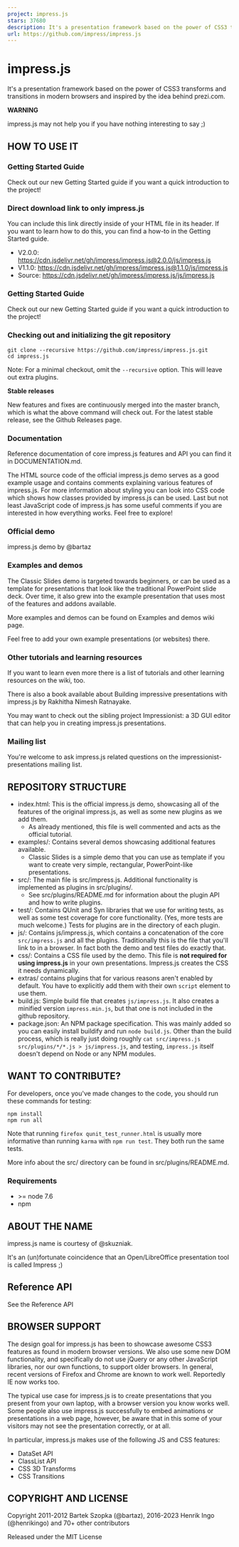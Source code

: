 ```yaml
---
project: impress.js
stars: 37680
description: It's a presentation framework based on the power of CSS3 transforms and transitions in modern browsers and inspired by the idea behind prezi.com.
url: https://github.com/impress/impress.js
---
```


impress.js
==========

It's a presentation framework based on the power of CSS3 transforms and transitions in modern browsers and inspired by the idea behind prezi.com.

**WARNING**

impress.js may not help you if you have nothing interesting to say ;)

HOW TO USE IT
-------------

### Getting Started Guide

Check out our new Getting Started guide if you want a quick introduction to the project!

### Direct download link to only impress.js

You can include this link directly inside of your HTML file in its header. If you want to learn how to do this, you can find a how-to in the Getting Started guide.

-   V2.0.0: https://cdn.jsdelivr.net/gh/impress/impress.js@2.0.0/js/impress.js
-   V1.1.0: https://cdn.jsdelivr.net/gh/impress/impress.js@1.1.0/js/impress.js
-   Source: https://cdn.jsdelivr.net/gh/impress/impress.js/js/impress.js

### Getting Started Guide

Check out our new Getting Started guide if you want a quick introduction to the project!

### Checking out and initializing the git repository

```
git clone --recursive https://github.com/impress/impress.js.git
cd impress.js
```

Note: For a minimal checkout, omit the `--recursive` option. This will leave out extra plugins.

**Stable releases**

New features and fixes are continuously merged into the master branch, which is what the above command will check out. For the latest stable release, see the Github Releases page.

### Documentation

Reference documentation of core impress.js features and API you can find it in DOCUMENTATION.md.

The HTML source code of the official impress.js demo serves as a good example usage and contains comments explaining various features of impress.js. For more information about styling you can look into CSS code which shows how classes provided by impress.js can be used. Last but not least JavaScript code of impress.js has some useful comments if you are interested in how everything works. Feel free to explore!

### Official demo

impress.js demo by @bartaz

### Examples and demos

The Classic Slides demo is targeted towards beginners, or can be used as a template for presentations that look like the traditional PowerPoint slide deck. Over time, it also grew into the example presentation that uses most of the features and addons available.

More examples and demos can be found on Examples and demos wiki page.

Feel free to add your own example presentations (or websites) there.

### Other tutorials and learning resources

If you want to learn even more there is a list of tutorials and other learning resources on the wiki, too.

There is also a book available about Building impressive presentations with impress.js by Rakhitha Nimesh Ratnayake.

You may want to check out the sibling project Impressionist: a 3D GUI editor that can help you in creating impress.js presentations.

### Mailing list

You're welcome to ask impress.js related questions on the impressionist-presentations mailing list.

REPOSITORY STRUCTURE
--------------------

-   index.html: This is the official impress.js demo, showcasing all of the features of the original impress.js, as well as some new plugins as we add them.
    -   As already mentioned, this file is well commented and acts as the official tutorial.
-   examples/: Contains several demos showcasing additional features available.
    -   Classic Slides is a simple demo that you can use as template if you want to create very simple, rectangular, PowerPoint-like presentations.
-   src/: The main file is src/impress.js. Additional functionality is implemented as plugins in src/plugins/.
    -   See src/plugins/README.md for information about the plugin API and how to write plugins.
-   test/: Contains QUnit and Syn libraries that we use for writing tests, as well as some test coverage for core functionality. (Yes, more tests are much welcome.) Tests for plugins are in the directory of each plugin.
-   js/: Contains js/impress.js, which contains a concatenation of the core `src/impress.js` and all the plugins. Traditionally this is the file that you'll link to in a browser. In fact both the demo and test files do exactly that.
-   css/: Contains a CSS file used by the demo. This file is **not required for using impress.js** in your own presentations. Impress.js creates the CSS it needs dynamically.
-   extras/ contains plugins that for various reasons aren't enabled by default. You have to explicitly add them with their own `script` element to use them.
-   build.js: Simple build file that creates `js/impress.js`. It also creates a minified version `impress.min.js`, but that one is not included in the github repository.
-   package.json: An NPM package specification. This was mainly added so you can easily install buildify and run `node build.js`. Other than the build process, which is really just doing roughly `cat src/impress.js src/plugins/*/*.js > js/impress.js`, and testing, `impress.js` itself doesn't depend on Node or any NPM modules.

WANT TO CONTRIBUTE?
-------------------

For developers, once you've made changes to the code, you should run these commands for testing:

```
npm install
npm run all
```

Note that running `firefox qunit_test_runner.html` is usually more informative than running `karma` with `npm run test`. They both run the same tests.

More info about the src/ directory can be found in src/plugins/README.md.

### Requirements

-   \>= node 7.6
-   npm

ABOUT THE NAME
--------------

impress.js name is courtesy of @skuzniak.

It's an (un)fortunate coincidence that an Open/LibreOffice presentation tool is called Impress ;)

Reference API
-------------

See the Reference API

BROWSER SUPPORT
---------------

The design goal for impress.js has been to showcase awesome CSS3 features as found in modern browser versions. We also use some new DOM functionality, and specifically do not use jQuery or any other JavaScript libraries, nor our own functions, to support older browsers. In general, recent versions of Firefox and Chrome are known to work well. Reportedly IE now works too.

The typical use case for impress.js is to create presentations that you present from your own laptop, with a browser version you know works well. Some people also use impress.js successfully to embed animations or presentations in a web page, however, be aware that in this some of your visitors may not see the presentation correctly, or at all.

In particular, impress.js makes use of the following JS and CSS features:

-   DataSet API
-   ClassList API
-   CSS 3D Transforms
-   CSS Transitions

COPYRIGHT AND LICENSE
---------------------

Copyright 2011-2012 Bartek Szopka (@bartaz), 2016-2023 Henrik Ingo (@henrikingo) and 70+ other contributors

Released under the MIT License
